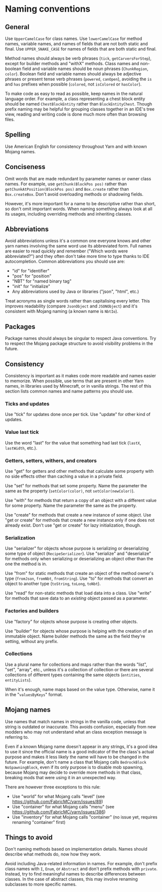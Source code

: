 # Naming conventions

## General

Use `UpperCamelCase` for class names. Use `lowerCamelCase` for method names, variable names, and names of fields that are not
both static and final. Use `UPPER_SNAKE_CASE` for names of fields that are both static and final.

Method names should always be verb phrases (`tick`, `getCarversForStep`), except for builder methods and "withX" methods.
Class names and non-boolean field and variable names should be noun phrases (`ChunkRegion`, `color`). Boolean field and
variable names should always be adjective phrases or present tense verb phrases (`powered`, `canOpen`), avoiding the `is`
and `has` prefixes when possible (`colored`, not `isColored` or `hasColor`).

To make code as easy to read as possible, keep names in the natural language order. For example, a class representing a chest
block entity should be named `ChestBlockEntity` rather than `BlockEntityChest`. Though prefix naming may be helpful for
grouping classes together in an IDE's tree view, reading and writing code is done much more often than browsing files.

## Spelling

Use American English for consistency throughout Yarn and with known Mojang names.

## Conciseness

Omit words that are made redundant by parameter names or owner class names. For example, use `getChunk(BlockPos pos)` rather
than `getChunkAtPosition(BlockPos pos)` and `Box.create` rather than `Box.createBox`. Don't avoid overloading methods or
shadowing fields.

However, it's more important for a name to be descriptive rather than short, so don't omit important words. When naming something
always look at all its usages, including overriding methods and inheriting classes.

## Abbreviations

Avoid abbreviations unless it's a common one everyone knows and other yarn names involving the same word use its abbreviated
form. Full names are easier to read quickly and remember ("Which words were abbreviated?") and they often don't take more
time to type thanks to IDE autocompletion. Common abbreviations you should use are:

 - "id" for "identifier"
 - "pos" for "position"
 - "NBT" for "named binary tag"
 - "init" for "initialize"
 - Any abbreviations used by Java or libraries ("json", "html", etc.)

Treat acronyms as single words rather than capitalising every letter. This improves readability (compare `JsonObject` and
`JSONObject`) and it's consistent with Mojang naming (a known name is `NbtIo`).

## Packages

Package names should always be singular to respect Java conventions. Try to respect the Mojang package structure to avoid
visibility problems in the future.

## Consistency

Consistency is important as it makes code more readable and names easier to memorize. When possible, use terms that are present
in other Yarn names, in libraries used by Minecraft, or in vanilla strings. The rest of this section lists common names and
name patterns you should use.

### Ticks and updates

Use "tick" for updates done once per tick. Use "update" for other kind of updates.

### Value last tick

Use the word "last" for the value that something had last tick (`lastX`, `lastWidth`, etc.).

### Getters, setters, withers, and creators

Use "get" for getters and other methods that calculate some property with no side effects other than caching a value in a
private field.

Use "set" for methods that set some property. Name the parameter the same as the property (`setColor(color)`, not
`setColor(newColor)`).

Use "with" for methods that return a copy of an object with a different value for some property. Name the parameter the same
as the property.

Use "create" for methods that create a new instance of some object. Use "get or create" for methods that create a new
instance only if one does not already exist. Don't use "get or create" for lazy initialization, though. 

### Serialization

Use "serializer" for objects whose purpose is serializing or deserializing some type of object (`RecipeSerializer`). Use
"serialize" and "deserialize" for methods only when serializing or deserializing an object other than the one the method is in.

Use "from" for static methods that create an object of the method owner's type (`fromJson`, `fromNbt`, `fromString`). Use "to"
for methods that convert an object to another type (`toString`, `toLong`, `toNbt`).

Use "read" for non-static methods that load data into a class. Use "write" for methods that save data to an *existing* object
passed as a parameter.

### Factories and builders

Use "factory" for objects whose purpose is creating other objects.

Use "builder" for objects whose purpose is helping with the creation of an immutable object. Name builder methods the same
as the field they're setting, without any prefix.

### Collections

Use a plural name for collections and maps rather than the words "list", "set", "array", etc., unless it's a collection of
collection or there are several collections of different types containing the same objects (`entities`, `entityLists`).

When it's enough, name maps based on the value type. Otherwise, name it in the "`valuesByKeys`" format.

## Mojang names

Use names that match names in strings in the vanilla code, unless that string is outdated or inaccurate. This avoids confusion,
especially from new modders who may not understand what an class exception message is referring to.

Even if a known Mojang name doesn't appear in any strings, it's a good idea to use it since the official name is a good
indicator of the the class's actual purpose and makes it less likely the name will have to be changed in the future. For
example, don't name a class that Mojang calls `BedrockBlock` `NoSpawningBlock`, even if its only purpose is to disable mob
spawning, because Mojang may decide to override more methods in that class, breaking mods that were using it in an unexpected
way.

There are however three exceptions to this rule:
 - Use "world" for what Mojang calls "level" (see https://github.com/FabricMC/yarn/issues/89)
 - Use "container" for what Mojang calls "menu" (see https://github.com/FabricMC/yarn/issues/386)
 - Use "inventory" for what Mojang calls "container" (no issue yet, requires renaming "container" first)

## Things to avoid

Don't naming methods based on implementation details. Names should describe what methods do, now how they work.

Avoid including Java-related information in names. For example, don't prefix class names with `I`, `Enum`, or `Abstract` and
don't prefix methods with `private`. Instead, try to find meaningful names to describe differences between classes. In the
case of abstract classes, this may involve renaming subclasses to more specific names.
